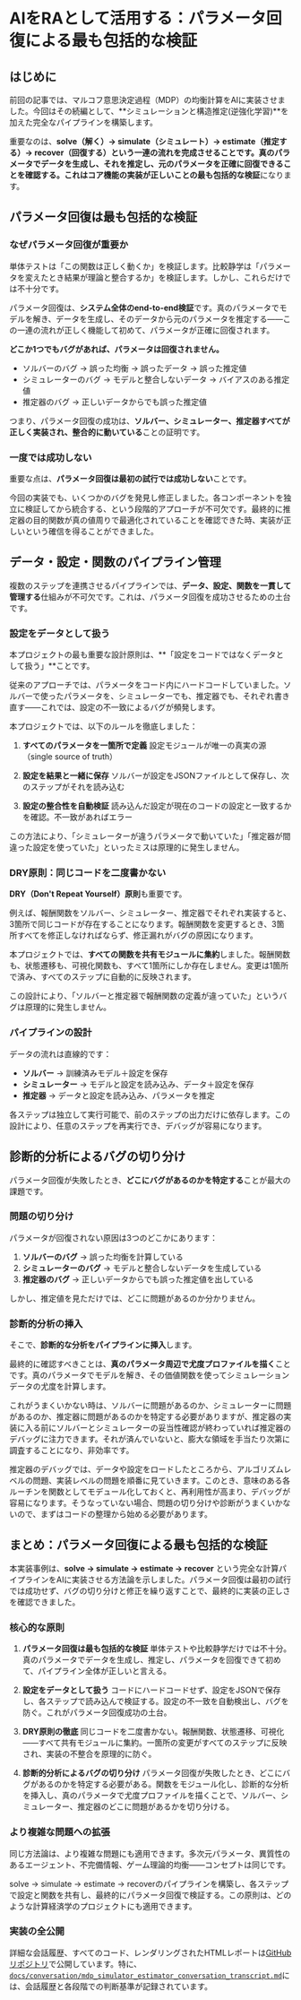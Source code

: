 # AIをRAとして活用する：パラメータ回復による最も包括的な検証

## はじめに

前回の記事では、マルコフ意思決定過程（MDP）の均衡計算をAIに実装させました。今回はその続編として、**シミュレーションと構造推定(逆強化学習)**を加えた完全なパイプラインを構築します。

重要なのは、**solve（解く）→ simulate（シミュレート）→ estimate（推定する）→ recover（回復する）**という一連の流れを完成させることです。真のパラメータでデータを生成し、それを推定し、元のパラメータを正確に回復できることを確認する。これは**コア機能の実装が正しいことの最も包括的な検証**になります。

## パラメータ回復は最も包括的な検証

### なぜパラメータ回復が重要か

単体テストは「この関数は正しく動くか」を検証します。比較静学は「パラメータを変えたとき結果が理論と整合するか」を検証します。しかし、これらだけでは不十分です。

パラメータ回復は、**システム全体のend-to-end検証**です。真のパラメータでモデルを解き、データを生成し、そのデータから元のパラメータを推定する——この一連の流れが正しく機能して初めて、パラメータが正確に回復されます。

**どこか1つでもバグがあれば、パラメータは回復されません。**

- ソルバーのバグ → 誤った均衡 → 誤ったデータ → 誤った推定値
- シミュレーターのバグ → モデルと整合しないデータ → バイアスのある推定値
- 推定器のバグ → 正しいデータからでも誤った推定値

つまり、パラメータ回復の成功は、**ソルバー、シミュレーター、推定器すべてが正しく実装され、整合的に動いている**ことの証明です。

### 一度では成功しない

重要な点は、**パラメータ回復は最初の試行では成功しない**ことです。

今回の実装でも、いくつかのバグを発見し修正しました。各コンポーネントを独立に検証してから統合する、という段階的アプローチが不可欠です。最終的に推定器の目的関数が真の値周りで最適化されていることを確認できた時、実装が正しいという確信を得ることができました。

## データ・設定・関数のパイプライン管理

複数のステップを連携させるパイプラインでは、**データ、設定、関数を一貫して管理する**仕組みが不可欠です。これは、パラメータ回復を成功させるための土台です。

### 設定をデータとして扱う

本プロジェクトの最も重要な設計原則は、**「設定をコードではなくデータとして扱う」**ことです。

従来のアプローチでは、パラメータをコード内にハードコードしていました。ソルバーで使ったパラメータを、シミュレーターでも、推定器でも、それぞれ書き直す——これでは、設定の不一致によるバグが頻発します。

本プロジェクトでは、以下のルールを徹底しました：

1. **すべてのパラメータを一箇所で定義**
   設定モジュールが唯一の真実の源（single source of truth）

2. **設定を結果と一緒に保存**
   ソルバーが設定をJSONファイルとして保存し、次のステップがそれを読み込む

3. **設定の整合性を自動検証**
   読み込んだ設定が現在のコードの設定と一致するかを確認。不一致があればエラー

この方法により、「シミュレーターが違うパラメータで動いていた」「推定器が間違った設定を使っていた」といったミスは原理的に発生しません。

### DRY原則：同じコードを二度書かない

**DRY（Don't Repeat Yourself）原則**も重要です。

例えば、報酬関数をソルバー、シミュレーター、推定器でそれぞれ実装すると、3箇所で同じコードが存在することになります。報酬関数を変更するとき、3箇所すべてを修正しなければならず、修正漏れがバグの原因になります。

本プロジェクトでは、**すべての関数を共有モジュールに集約**しました。報酬関数も、状態遷移も、可視化関数も、すべて1箇所にしか存在しません。変更は1箇所で済み、すべてのステップに自動的に反映されます。

この設計により、「ソルバーと推定器で報酬関数の定義が違っていた」というバグは原理的に発生しません。

### パイプラインの設計

データの流れは直線的です：

- **ソルバー** → 訓練済みモデル＋設定を保存
- **シミュレーター** → モデルと設定を読み込み、データ＋設定を保存
- **推定器** → データと設定を読み込み、パラメータを推定

各ステップは独立して実行可能で、前のステップの出力だけに依存します。この設計により、任意のステップを再実行でき、デバッグが容易になります。

## 診断的分析によるバグの切り分け

パラメータ回復が失敗したとき、**どこにバグがあるのかを特定する**ことが最大の課題です。

### 問題の切り分け

パラメータが回復されない原因は3つのどこかにあります：

1. **ソルバーのバグ** → 誤った均衡を計算している
2. **シミュレーターのバグ** → モデルと整合しないデータを生成している
3. **推定器のバグ** → 正しいデータからでも誤った推定値を出している

しかし、推定値を見ただけでは、どこに問題があるのか分かりません。

### 診断的分析の挿入

そこで、**診断的な分析をパイプラインに挿入**します。

最終的に確認すべきことは、**真のパラメータ周辺で尤度プロファイルを描く**ことです。真のパラメータでモデルを解き、その価値関数を使ってシミュレーションデータの尤度を計算します。

これがうまくいかない時は、ソルバーに問題があるのか、シミュレーターに問題があるのか、推定器に問題があるのかを特定する必要がありますが、推定器の実装に入る前にソルバーとシミュレーターの妥当性確認が終わっていれば推定器のデバッグに注力できます。それが済んでいないと、膨大な領域を手当たり次第に調査することになり、非効率です。

推定器のデバッグでは、データや設定をロードしたところから、アルゴリズムレベルの問題、実装レベルの問題を順番に見ていきます。このとき、意味のある各ルーチンを関数としてモデュール化しておくと、再利用性が高まり、デバッグが容易になります。そうなっていない場合、問題の切り分けや診断がうまくいかないので、まずはコードの整理から始める必要があります。

## まとめ：パラメータ回復による最も包括的な検証

本実装事例は、**solve → simulate → estimate → recover** という完全な計算パイプラインをAIに実装させる方法論を示しました。パラメータ回復は最初の試行では成功せず、バグの切り分けと修正を繰り返すことで、最終的に実装の正しさを確認できました。

### 核心的な原則

1. **パラメータ回復は最も包括的な検証**
   単体テストや比較静学だけでは不十分。真のパラメータでデータを生成し、推定し、パラメータを回復できて初めて、パイプライン全体が正しいと言える。

2. **設定をデータとして扱う**
   コードにハードコードせず、設定をJSONで保存し、各ステップで読み込んで検証する。設定の不一致を自動検出し、バグを防ぐ。これがパラメータ回復成功の土台。

3. **DRY原則の徹底**
   同じコードを二度書かない。報酬関数、状態遷移、可視化——すべて共有モジュールに集約。一箇所の変更がすべてのステップに反映され、実装の不整合を原理的に防ぐ。

4. **診断的分析によるバグの切り分け**
   パラメータ回復が失敗したとき、どこにバグがあるのかを特定する必要がある。関数をモジュール化し、診断的な分析を挿入し、真のパラメータで尤度プロファイルを描くことで、ソルバー、シミュレーター、推定器のどこに問題があるかを切り分ける。

### より複雑な問題への拡張

同じ方法論は、より複雑な問題にも適用できます。多次元パラメータ、異質性のあるエージェント、不完備情報、ゲーム理論的均衡——コンセプトは同じです。

solve → simulate → estimate → recoverのパイプラインを構築し、各ステップで設定と関数を共有し、最終的にパラメータ回復で検証する。この原則は、どのような計算経済学のプロジェクトにも適用できます。

### 実装の全公開

詳細な会話履歴、すべてのコード、レンダリングされたHTMLレポートは[GitHubリポジトリ](https://github.com/kohei-kawaguchi/TestAI)で公開しています。特に、[`docs/conversation/mdp_simulator_estimator_conversation_transcript.md`](../../conversation/mdp_simulator_estimator_conversation_transcript.md)には、会話履歴と各段階での判断基準が記録されています。
